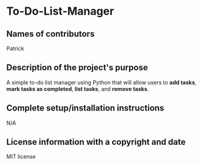 # To-Do-List-Manager

## Names of contributors
Patrick 

## Description of the project's purpose
A simple to-do list manager using Python that will allow users to **add tasks**, **mark tasks as completed**, **list tasks**, and **remove tasks**.

## Complete setup/installation instructions
N/A

## License information with a copyright and date
MIT license
